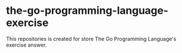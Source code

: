 # the-go-programming-language-exercise
This repositories is created for store The Go Programming Language's exercise answer.
